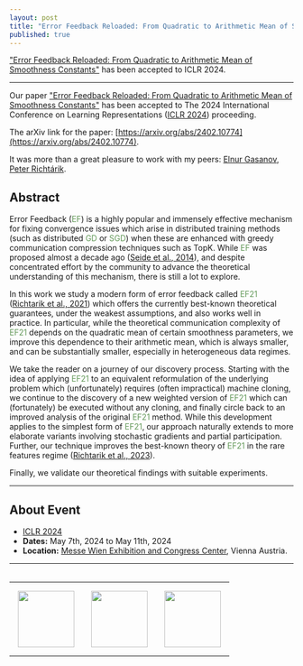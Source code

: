```yaml
---
layout: post
title: "Error Feedback Reloaded: From Quadratic to Arithmetic Mean of Smoothness Constants" has been accepted to ICLR 2024.
published: true
---
```


["Error Feedback Reloaded: From Quadratic to Arithmetic Mean of Smoothness Constants"](https://arxiv.org/abs/2402.10774) has been accepted to ICLR 2024.

---

Our paper ["Error Feedback Reloaded: From Quadratic to Arithmetic Mean of Smoothness Constants"](https://arxiv.org/abs/2402.10774) has been accepted to The 2024 International Conference on Learning Representations ([ICLR 2024](https://arxiv.org/abs/2402.10774)) proceeding.

The arXiv link for the paper: [https://arxiv.org/abs/2402.10774](https://arxiv.org/abs/2402.10774).

It was more than a great pleasure to work with my peers: [Elnur Gasanov](https://elnurgasanov.com/), [Peter Richtárik](https://richtarik.org/).

## Abstract

Error Feedback (<span style="color:rgb(99,153,89)">EF</span>) is a highly popular and immensely effective mechanism for fixing convergence issues which arise in distributed training 
methods (such as distributed <span style="color:rgb(99,153,89)">GD</span> or <span style="color:rgb(99,153,89)">SGD</span>) when these are enhanced with greedy communication compression techniques such as TopK. 
While <span style="color:rgb(99,153,89)">EF</span> was proposed almost a decade ago ([Seide et al., 2014](https://www.microsoft.com/en-us/research/wp-content/uploads/2016/02/IS140694.pdf)), and despite concentrated effort by the community to advance the theoretical 
understanding of this mechanism, there is still a lot to explore. 

In this work we study a modern form of error feedback called <span style="color:rgb(99,153,89)">EF21</span> ([Richtarik et al., 2021](https://proceedings.neurips.cc/paper/2021/file/231141b34c82aa95e48810a9d1b33a79-Paper.pdf)) which offers the currently best-known theoretical guarantees, 
under the weakest assumptions, and also works well in practice. In particular, while the theoretical communication complexity of <span style="color:rgb(99,153,89)">EF21</span> depends on the 
quadratic mean of certain smoothness parameters, we improve this dependence to their arithmetic mean, which is always smaller, and can be substantially 
smaller, especially in heterogeneous data regimes. 

We take the reader on a journey of our discovery process. Starting with the idea of applying <span style="color:rgb(99,153,89)">EF21</span> to an equivalent reformulation of the underlying problem
which (unfortunately) requires (often impractical) machine cloning, we continue to the discovery of a new weighted version of <span style="color:rgb(99,153,89)">EF21</span> 
which can (fortunately) be executed without any cloning, and finally circle back to an improved analysis of the original <span style="color:rgb(99,153,89)">EF21</span> method. 
While this development applies to the simplest form of <span style="color:rgb(99,153,89)">EF21</span>, our approach naturally extends to more elaborate variants involving stochastic gradients and 
partial participation. Further, our technique improves the best-known theory of <span style="color:rgb(99,153,89)">EF21</span> in the rare features regime ([Richtarik et al., 2023](https://arxiv.org/abs/2305.15264)).

Finally, we validate our theoretical findings with suitable experiments.

---

## About Event

* [ICLR 2024](https://iclr.cc/)
* **Dates:** May 7th, 2024 to May 11th, 2024
* **Location:** [Messe Wien Exhibition and Congress Center](https://www.messecongress.at/lage/?lang=en), Vienna Austria.

---

<table style="text-align:center;">
<tr>
<table>
<tr>
<td style="padding: 15px"> <img height="100px" src="https://burlachenkok.github.io/materials/KAUST-logo.svg"/> </td>
<td style="padding: 15px"> <img height="100px" src="https://burlachenkok.github.io/materials/SDAIA-Logo-2.svg"/> </td>
<td style="padding: 15px"> <img height="100px" src="https://burlachenkok.github.io/materials/ICLR_Logo.svg"/> </td>
</tr>
</table>
